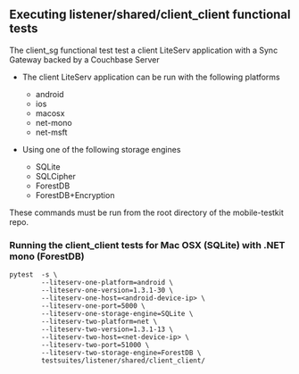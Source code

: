## Executing listener/shared/client_client functional tests

The client_sg functional test test a client LiteServ application with a Sync Gateway backed by a Couchbase Server

- The client LiteServ application can be run with the following platforms
    - android
    - ios
    - macosx
    - net-mono
    - net-msft

- Using one of the following storage engines
    - SQLite
    - SQLCipher
    - ForestDB
    - ForestDB+Encryption

These commands must be run from the root directory of the mobile-testkit repo.

### Running the client_client tests for Mac OSX (SQLite) with .NET mono (ForestDB)

```
pytest  -s \
        --liteserv-one-platform=android \
        --liteserv-one-version=1.3.1-30 \
        --liteserv-one-host=<android-device-ip> \
        --liteserv-one-port=5000 \
        --liteserv-one-storage-engine=SQLite \
        --liteserv-two-platform=net \
        --liteserv-two-version=1.3.1-13 \
        --liteserv-two-host=<net-device-ip> \
        --liteserv-two-port=51000 \
        --liteserv-two-storage-engine=ForestDB \
        testsuites/listener/shared/client_client/
```